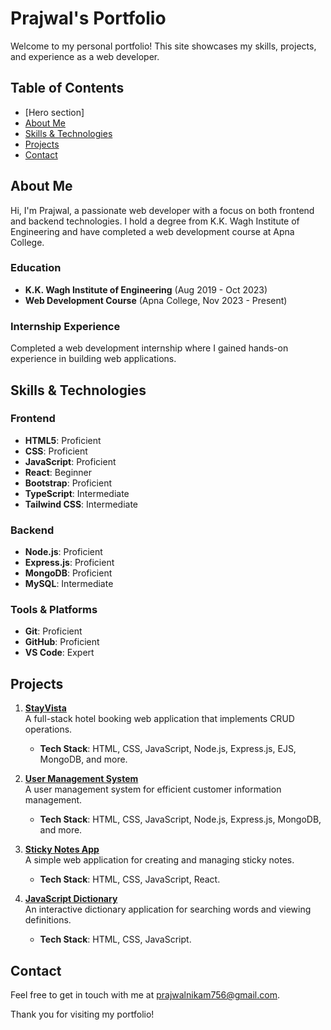 # Prajwal's Portfolio

Welcome to my personal portfolio! This site showcases my skills, projects, and experience as a web developer.

## Table of Contents
- [Hero section]
- [About Me](#about-me)
- [Skills & Technologies](#skills--technologies)
- [Projects](#projects)
- [Contact](#contact)

## About Me

Hi, I'm Prajwal, a passionate web developer with a focus on both frontend and backend technologies. I hold a degree from K.K. Wagh Institute of Engineering and have completed a web development course at Apna College.

### Education
- **K.K. Wagh Institute of Engineering** (Aug 2019 - Oct 2023)
- **Web Development Course** (Apna College, Nov 2023 - Present)

### Internship Experience
Completed a web development internship where I gained hands-on experience in building web applications.

## Skills & Technologies

### Frontend
- **HTML5**: Proficient
- **CSS**: Proficient
- **JavaScript**: Proficient
- **React**: Beginner
- **Bootstrap**: Proficient
- **TypeScript**: Intermediate
- **Tailwind CSS**: Intermediate

### Backend
- **Node.js**: Proficient
- **Express.js**: Proficient
- **MongoDB**: Proficient
- **MySQL**: Intermediate

### Tools & Platforms
- **Git**: Proficient
- **GitHub**: Proficient
- **VS Code**: Expert

## Projects

1. **[StayVista](https://satyvista-book-your-hotel.onrender.com/listings)**  
   A full-stack hotel booking web application that implements CRUD operations.
   - **Tech Stack**: HTML, CSS, JavaScript, Node.js, Express.js, EJS, MongoDB, and more.

2. **[User Management System](https://user-management-system-web-app.onrender.com/dashboard)**  
   A user management system for efficient customer information management.
   - **Tech Stack**: HTML, CSS, JavaScript, Node.js, Express.js, MongoDB, and more.

3. **[Sticky Notes App](https://prajwalnikam7131.github.io/react-sticky-notes-web-app/)**  
   A simple web application for creating and managing sticky notes.
   - **Tech Stack**: HTML, CSS, JavaScript, React.

4. **[JavaScript Dictionary](https://prajwalnikam7131.github.io/JavaScript-dictionary/)**  
   An interactive dictionary application for searching words and viewing definitions.
   - **Tech Stack**: HTML, CSS, JavaScript.

## Contact

Feel free to get in touch with me at [prajwalnikam756@gmail.com](mailto:prajwalnikam756@gmail.com).


Thank you for visiting my portfolio!

